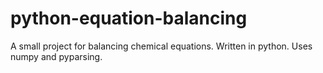 # python-equation-balancing
A small project for balancing chemical equations. Written in python.
Uses numpy and pyparsing.
